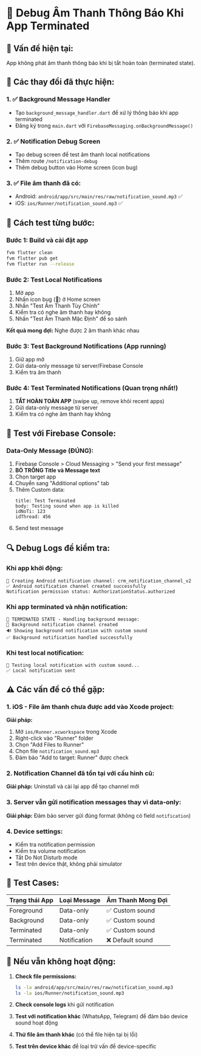 # 🐛 Debug Âm Thanh Thông Báo Khi App Terminated

## 🎯 Vấn đề hiện tại:
App không phát âm thanh thông báo khi bị tắt hoàn toàn (terminated state).

## 🔧 Các thay đổi đã thực hiện:

### 1. ✅ Background Message Handler
- Tạo `background_message_handler.dart` để xử lý thông báo khi app terminated
- Đăng ký trong `main.dart` với `FirebaseMessaging.onBackgroundMessage()`

### 2. ✅ Notification Debug Screen  
- Tạo debug screen để test âm thanh local notifications
- Thêm route `/notification-debug`
- Thêm debug button vào Home screen (icon bug)

### 3. ✅ File âm thanh đã có:
- Android: `android/app/src/main/res/raw/notification_sound.mp3` ✅
- iOS: `ios/Runner/notification_sound.mp3` ✅

## 📱 Cách test từng bước:

### Bước 1: Build và cài đặt app
```bash
fvm flutter clean
fvm flutter pub get
fvm flutter run --release
```

### Bước 2: Test Local Notifications
1. Mở app
2. Nhấn icon bug (🐛) ở Home screen  
3. Nhấn "Test Âm Thanh Tùy Chỉnh"
4. Kiểm tra có nghe âm thanh hay không
5. Nhấn "Test Âm Thanh Mặc Định" để so sánh

**Kết quả mong đợi:** Nghe được 2 âm thanh khác nhau

### Bước 3: Test Background Notifications (App running)
1. Giữ app mở
2. Gửi data-only message từ server/Firebase Console
3. Kiểm tra âm thanh

### Bước 4: Test Terminated Notifications (Quan trọng nhất!)
1. **TẮT HOÀN TOÀN APP** (swipe up, remove khỏi recent apps)
2. Gửi data-only message từ server
3. Kiểm tra có nghe âm thanh hay không

## 🚀 Test với Firebase Console:

### Data-Only Message (ĐÚNG):
1. Firebase Console > Cloud Messaging > "Send your first message"
2. **BỎ TRỐNG Title và Message text**
3. Chọn target app
4. Chuyển sang "Additional options" tab
5. Thêm Custom data:
   ```
   title: Test Terminated
   body: Testing sound when app is killed
   idNoTi: 123
   idThread: 456
   ```
6. Send test message

## 🔍 Debug Logs để kiểm tra:

### Khi app khởi động:
```
📱 Creating Android notification channel: crm_notification_channel_v2
✅ Android notification channel created successfully
Notification permission status: AuthorizationStatus.authorized
```

### Khi app terminated và nhận notification:
```
🚨 TERMINATED STATE - Handling background message:
📱 Background notification channel created  
🔊 Showing background notification with custom sound
✅ Background notification handled successfully
```

### Khi test local notification:
```
🧪 Testing local notification with custom sound...
✅ Local notification sent
```

## ⚠️ Các vấn đề có thể gặp:

### 1. iOS - File âm thanh chưa được add vào Xcode project:
**Giải pháp:**
1. Mở `ios/Runner.xcworkspace` trong Xcode
2. Right-click vào "Runner" folder
3. Chọn "Add Files to Runner"
4. Chọn file `notification_sound.mp3`
5. Đảm bảo "Add to target: Runner" được check

### 2. Notification Channel đã tồn tại với cấu hình cũ:
**Giải pháp:** Uninstall và cài lại app để tạo channel mới

### 3. Server vẫn gửi notification messages thay vì data-only:
**Giải pháp:** Đảm bảo server gửi đúng format (không có field `notification`)

### 4. Device settings:
- Kiểm tra notification permission
- Kiểm tra volume notification
- Tắt Do Not Disturb mode
- Test trên device thật, không phải simulator

## 🎯 Test Cases:

| Trạng thái App | Loại Message | Âm Thanh Mong Đợi |
|---|---|---|
| Foreground | Data-only | ✅ Custom sound |
| Background | Data-only | ✅ Custom sound |
| Terminated | Data-only | ✅ Custom sound |
| Terminated | Notification | ❌ Default sound |

## 🔧 Nếu vẫn không hoạt động:

1. **Check file permissions:**
   ```bash
   ls -la android/app/src/main/res/raw/notification_sound.mp3
   ls -la ios/Runner/notification_sound.mp3
   ```

2. **Check console logs** khi gửi notification

3. **Test với notification khác** (WhatsApp, Telegram) để đảm bảo device sound hoạt động

4. **Thử file âm thanh khác** (có thể file hiện tại bị lỗi)

5. **Test trên device khác** để loại trừ vấn đề device-specific
